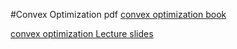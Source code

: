 #Convex Optimization pdf
[convex optimization book](http://web.stanford.edu/~boyd/cvxbook/bv_cvxbook.pdf)

[convex optimization Lecture slides ](http://web.stanford.edu/~boyd/cvxbook/bv_cvxslides.pdf)
